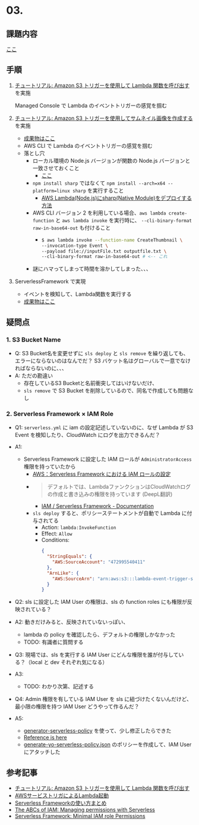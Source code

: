 # 03.
## 課題内容
[ここ](../README.md#03.)

## 手順
1. [チュートリアル: Amazon S3 トリガーを使用して Lambda 関数を呼び出す](https://docs.aws.amazon.com/ja_jp/lambda/latest/dg/with-s3-example.html) を実施
    
    Managed Console で Lambda のイベントトリガーの感覚を掴む

2. [チュートリアル: Amazon S3 トリガーを使用してサムネイル画像を作成する](https://docs.aws.amazon.com/ja_jp/lambda/latest/dg/with-s3-tutorial.html) を実施
    - [成果物はここ](./lambda-s3)
    - AWS CLI で Lambda のイベントトリガーの感覚を掴む
    - 落とし穴
      - ローカル環境の Node.js バージョンが関数の Node.js バージョンと一致させておくこと
        - [ここ](https://docs.aws.amazon.com/ja_jp/lambda/latest/dg/with-s3-tutorial.html#:~:text=linux%20%E7%92%B0%E5%A2%83%E3%81%A6%E3%82%99%E3%82%B3%E3%83%9E%E3%83%B3%E3%83%88%E3%82%99%E3%83%A9%E3%82%A4%E3%83%B3%E3%82%BF%E3%83%BC%E3%83%9F%E3%83%8A%E3%83%AB%E3%81%BE%E3%81%9F%E3%81%AF%E3%82%B7%E3%82%A7%E3%83%AB%E3%82%92%E9%96%8B%E3%81%8D%E3%81%BE%E3%81%99%E3%80%82%E3%83%AD%E3%83%BC%E3%82%AB%E3%83%AB%E7%92%B0%E5%A2%83%E3%81%AE%20node.js%20%E3%83%8F%E3%82%99%E3%83%BC%E3%82%B7%E3%82%99%E3%83%A7%E3%83%B3%E3%81%8B%E3%82%99%E9%96%A2%E6%95%B0%E3%81%AE%20node.js%20%E3%83%8F%E3%82%99%E3%83%BC%E3%82%B7%E3%82%99%E3%83%A7%E3%83%B3%E3%81%A8%E4%B8%80%E8%87%B4%E3%81%97%E3%81%A6%E3%81%84%E3%82%8B%E3%81%93%E3%81%A8%E3%82%92%E7%A2%BA%E8%AA%8D%E3%81%97%E3%81%BE%E3%81%99%E3%80%82)
      - `npm install sharp` ではなくて `npm install --arch=x64 --platform=linux sharp` を実行すること
        - [AWS Lambda(Node.js)にsharp(Native Module)をデプロイする方法](https://dev.classmethod.jp/articles/how-to-deploy-with-native-module/)
      - AWS CLI バージョン 2 を利用している場合、`aws lambda create-function` と `aws lambda invoke` を実行時に、 `--cli-binary-format raw-in-base64-out` も付けること
        - ```sh
          $ aws lambda invoke --function-name CreateThumbnail \ 
          --invocation-type Event \                           
          --payload file://inputFile.txt outputfile.txt \ 
          --cli-binary-format raw-in-base64-out # <-- これ
          ```
      - 謎にハマってしまって時間を溶かしてしまった、、、

3. ServerlessFramework で実現
    - イベントを検知して、Lambda関数を実行する
    - [成果物はここ](./sls-lambda-event-trigger)

## 疑問点
### 1. S3 Bucket Name
- Q: S3 Bucket名を変更せずに `sls deploy` と `sls remove` を繰り返しても、エラーにならないのはなんでだ？ S3 バケット名はグローバルで一意でなければならないのに、、、
- A: ただの勘違い
  - 存在しているS3 Bucketと名前衝突してはいけないだけ、
  - `sls remove` で S3 Bucket を削除しているので、同名で作成しても問題なし

### 2. Serverless Framework × IAM Role
- Q1: `serverless.yml` に iam の設定記述していないのに、なぜ Lambda が S3 Event を検知したり、CloudWatch にログを出力できるんだ？
- A1:
  - Serverless Framework に設定した IAM ロールが `AdministratorAccess` 権限を持っていたから
    - [AWS：Serverless Framework における IAM ロールの設定](https://pyteyon.hatenablog.com/entry/2019/08/08/224047)
    - > デフォルトでは、LambdaファンクションはCloudWatchログの作成と書き込みの権限を持っています (DeepL翻訳)
      - [IAM / Serverless Framework - Documentation](https://www.serverless.com/framework/docs/providers/aws/guide/iam/#:~:text=%20also%20by%20default%2C%20your%20lambda%20functions%20have%20permission%20to%20create%20and%20write%20to%20cloudwatch%20logs.)
    - `sls deploy` すると、ポリシーステートメントが自動で Lambda に付与されてる
      - Action: `lambda:InvokeFunction`
      - Effect: `Allow`
      - Conditions: 
        ```json
        {
          "StringEquals": {
            "AWS:SourceAccount": "472995540411"
          },
          "ArnLike": {
            "AWS:SourceArn": "arn:aws:s3:::lambda-event-trigger-source-1"
          }
        }
        ```

- Q2: sls に設定した IAM User の権限は、sls の function roles にも権限が反映されている？
- A2: 動きだけみると、反映されていないっぽい、
  - lambda の policy を確認したら、デフォルトの権限しかなかった
  - TODO: 有識者に質問する

- Q3: 現場では、sls を実行する IAM User にどんな権限を誰が付与している？（local と dev それぞれ気になる）
- A3:
  - TODO: わかり次第、記述する

- Q4: Admin 権限を有している IAM User を sls に紐づけたくないんだけど、最小限の権限を持つ IAM User どうやって作るんだ？
- A5: 
  - [generator-serverless-policy](https://github.com/dancrumb/generator-serverless-policy) を使って、少し修正したらできた
  - [Reference is here](https://www.serverless.com/blog/abcs-of-iam-permissions/#:~:text=Serverless%20use%20cases.-,To%20use%20it%2C%20first,yo%20generator-serverless-policyCopied,-%24%20npm%20install%20-g)
  - [generate-yo-serverless-policy.json](./sls-lambda-event-trigger/generate-yo-serverless-policy.json) のポリシーを作成して、IAM User にアタッチした


## 参考記事
- [チュートリアル: Amazon S3 トリガーを使用して Lambda 関数を呼び出す](https://docs.aws.amazon.com/ja_jp/lambda/latest/dg/with-s3-example.html)
- [AWSサービストリガによるLambda起動 ](https://future-architect.github.io/articles/20200722/)
- [Serverless Frameworkの使い方まとめ](https://serverless.co.jp/blog/25/)
- [The ABCs of IAM: Managing permissions with Serverless](https://www.serverless.com/blog/abcs-of-iam-permissions/)
- [Serverless Framework: Minimal IAM role Permissions](https://dav009.medium.com/serverless-framework-minimal-iam-role-permissions-ba34bec0154e)